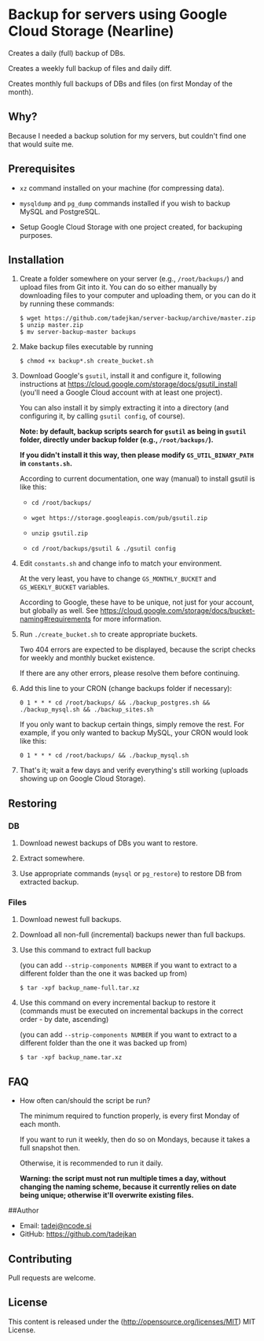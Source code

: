 # Backup for servers using Google Cloud Storage (Nearline)

Creates a daily (full) backup of DBs.

Creates a weekly full backup of files and daily diff.

Creates monthly full backups of DBs and files (on first Monday of the month).

## Why?

Because I needed a backup solution for my servers, but couldn't find one that would suite me.

## Prerequisites

- ```xz``` command installed on your machine (for compressing data).

- ```mysqldump``` and ```pg_dump``` commands installed if you wish to backup MySQL and PostgreSQL.

- Setup Google Cloud Storage with one project created, for backuping purposes.

## Installation

1. Create a folder somewhere on your server (e.g., ```/root/backups/```) and upload files from Git into it. You can do so either manually by downloading files to your computer and uploading them, or you can do it by running these commands:
	```
	$ wget https://github.com/tadejkan/server-backup/archive/master.zip
	$ unzip master.zip
	$ mv server-backup-master backups
	```

2. Make backup files executable by running

	```
	$ chmod +x backup*.sh create_bucket.sh
	```

3. Download Google's ```gsutil```, install it and configure it, following instructions at https://cloud.google.com/storage/docs/gsutil_install (you'll need a Google Cloud account with at least one project).
	
	You can also install it by simply extracting it into a directory (and configuring it, by calling ```gsutil config```, of course).
	
	**Note: by default, backup scripts search for ```gsutil``` as being in ```gsutil``` folder, directly under backup folder (e.g., ```/root/backups/```).**
	
	**If you didn't install it this way, then please modify ```GS_UTIL_BINARY_PATH``` in ```constants.sh```.**
	
	According to current documentation, one way (manual) to install gsutil is like this:
	
	- ```cd /root/backups/```
	
	- ```wget https://storage.googleapis.com/pub/gsutil.zip```
	
	- ```unzip gsutil.zip```
	
	- ```cd /root/backups/gsutil & ./gsutil config```  
	
4. Edit ```constants.sh``` and change info to match your environment.
	
	At the very least, you have to change ```GS_MONTHLY_BUCKET``` and ```GS_WEEKLY_BUCKET``` variables.
	
	According to Google, these have to be unique, not just for your account, but globally as well. See https://cloud.google.com/storage/docs/bucket-naming#requirements for more information.
	
5. Run ```./create_bucket.sh``` to create appropriate buckets.
	
	Two 404 errors are expected to be displayed, because the script checks for weekly and monthly bucket existence.
	
	If there are any other errors, please resolve them before continuing.

6. Add this line to your CRON (change backups folder if necessary):

	```0 1 * * * cd /root/backups/ && ./backup_postgres.sh && ./backup_mysql.sh && ./backup_sites.sh```
	
	If you only want to backup certain things, simply remove the rest. For example, if you only wanted to backup MySQL, your CRON would look like this:
	
	```0 1 * * * cd /root/backups/ && ./backup_mysql.sh```

7. That's it; wait a few days and verify everything's still working (uploads showing up on Google Cloud Storage).

## Restoring

### DB

1. Download newest backups of DBs you want to restore.

2. Extract somewhere.

3. Use appropriate commands (```mysql``` or ```pg_restore```) to restore DB from extracted backup.

### Files

1. Download newest full backups.

2. Download all non-full (incremental) backups newer than full backups.

3. Use this command to extract full backup

	(you can add ```--strip-components NUMBER``` if you want to extract to a different folder than the one it was backed up from)
	
	```
	$ tar -xpf backup_name-full.tar.xz
	```

4. Use this command on every incremental backup to restore it (commands must be executed on incremental backups in the correct order - by date, ascending)

	(you can add ```--strip-components NUMBER``` if you want to extract to a different folder than the one it was backed up from)
	
	```
	$ tar -xpf backup_name.tar.xz
	```

## FAQ

- How often can/should the script be run?

	The minimum required to function properly, is every first Monday of each month.
	
	If you want to run it weekly, then do so on Mondays, because it takes a full snapshot then.

	Otherwise, it is recommended to run it daily.

	**Warning: the script must not run multiple times a day, without changing the naming scheme, because it currently relies on date being unique; otherwise it'll overwrite existing files.**

##Author
- Email: tadej@ncode.si
- GitHub: https://github.com/tadejkan

## Contributing

Pull requests are welcome.

## License

This content is released under the (http://opensource.org/licenses/MIT) MIT License.
